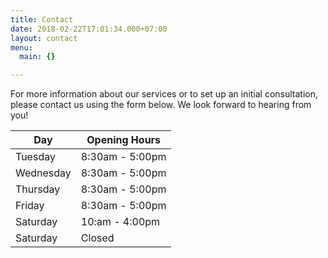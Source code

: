 ```yaml
---
title: Contact
date: 2018-02-22T17:01:34.000+07:00
layout: contact
menu:
  main: {}

---
```

For more information about our services or to set up an initial consultation, please contact us using the form below. We look forward to hearing from you!

| Day | Opening Hours |
| --- | --- |
| Tuesday | 8:30am - 5:00pm |
| Wednesday | 8:30am - 5:00pm |
| Thursday | 8:30am - 5:00pm |
| Friday | 8:30am - 5:00pm |
| Saturday | 10:am - 4:00pm |
| Saturday | Closed |
